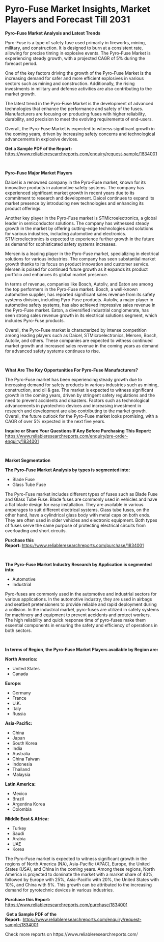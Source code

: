 <p><h1>Pyro-Fuse Market Insights, Market Players and Forecast Till 2031</h1></p><p><strong>Pyro-Fuse Market Analysis and Latest Trends</strong></p>
<p><p>Pyro-Fuse is a type of safety fuse used primarily in fireworks, mining, military, and construction. It is designed to burn at a consistent rate, allowing for precise timing in explosive events. The Pyro-Fuse Market is experiencing steady growth, with a projected CAGR of 5% during the forecast period. </p><p>One of the key factors driving the growth of the Pyro-Fuse Market is the increasing demand for safer and more efficient explosives in various sectors such as mining and construction. Additionally, the rising investments in military and defense activities are also contributing to the market growth.</p><p>The latest trend in the Pyro-Fuse Market is the development of advanced technologies that enhance the performance and safety of the fuses. Manufacturers are focusing on producing fuses with higher reliability, durability, and precision to meet the evolving requirements of end-users.</p><p>Overall, the Pyro-Fuse Market is expected to witness significant growth in the coming years, driven by increasing safety concerns and technological advancements in explosive devices.</p></p>
<p><strong>Get a Sample PDF of the Report:&nbsp;</strong> <a href="https://www.reliableresearchreports.com/enquiry/request-sample/1834001">https://www.reliableresearchreports.com/enquiry/request-sample/1834001</a></p>
<p>&nbsp;</p>
<p><strong>Pyro-Fuse Major Market Players</strong></p>
<p><p>Daicel is a renowned company in the Pyro-Fuse market, known for its innovative products in automotive safety systems. The company has experienced significant market growth in recent years due to its commitment to research and development. Daicel continues to expand its market presence by introducing new technologies and enhancing its product offerings.</p><p>Another key player in the Pyro-Fuse market is STMicroelectronics, a global leader in semiconductor solutions. The company has witnessed steady growth in the market by offering cutting-edge technologies and solutions for various industries, including automotive and electronics. STMicroelectronics is expected to experience further growth in the future as demand for sophisticated safety systems increases.</p><p>Mersen is a leading player in the Pyro-Fuse market, specializing in electrical solutions for various industries. The company has seen substantial market growth thanks to its focus on product innovation and customer service. Mersen is poised for continued future growth as it expands its product portfolio and enhances its global market presence.</p><p>In terms of revenue, companies like Bosch, Autoliv, and Eaton are among the top performers in the Pyro-Fuse market. Bosch, a well-known automotive supplier, has reported significant sales revenue from its safety systems division, including Pyro-Fuse products. Autoliv, a major player in automotive safety systems, has also achieved impressive sales revenue in the Pyro-Fuse market. Eaton, a diversified industrial conglomerate, has seen strong sales revenue growth in its electrical solutions segment, which includes Pyro-Fuse products.</p><p>Overall, the Pyro-Fuse market is characterized by intense competition among leading players such as Daicel, STMicroelectronics, Mersen, Bosch, Autoliv, and others. These companies are expected to witness continued market growth and increased sales revenue in the coming years as demand for advanced safety systems continues to rise.</p></p>
<p>&nbsp;</p>
<p><strong>What Are The Key Opportunities For Pyro-Fuse Manufacturers?</strong></p>
<p><p>The Pyro-Fuse market has been experiencing steady growth due to increasing demand for safety products in various industries such as mining, construction, and oil & gas. The market is expected to witness significant growth in the coming years, driven by stringent safety regulations and the need to prevent accidents and disasters. Factors such as technological advancements in pyrotechnic devices and increasing investment in research and development are also contributing to the market growth. Overall, the future outlook for the Pyro-Fuse market looks promising, with a CAGR of over 5% expected in the next five years.</p></p>
<p><strong>Inquire or Share Your Questions If Any Before Purchasing This Report:</strong> <a href="https://www.reliableresearchreports.com/enquiry/pre-order-enquiry/1834001">https://www.reliableresearchreports.com/enquiry/pre-order-enquiry/1834001</a></p>
<p>&nbsp;</p>
<p><strong>Market Segmentation</strong></p>
<p><strong>The Pyro-Fuse Market Analysis by types is segmented into:</strong></p>
<p><ul><li>Blade Fuse</li><li>Glass Tube Fuse</li></ul></p>
<p><p>The Pyro-Fuse market includes different types of fuses such as Blade Fuse and Glass Tube Fuse. Blade fuses are commonly used in vehicles and have a flat blade design for easy installation. They are available in various amperages to suit different electrical systems. Glass tube fuses, on the other hand, have a cylindrical glass body with metal caps on both ends. They are often used in older vehicles and electronic equipment. Both types of fuses serve the same purpose of protecting electrical circuits from overloading and short circuits.</p></p>
<p><strong>Purchase this Report:&nbsp;</strong><a href="https://www.reliableresearchreports.com/purchase/1834001">https://www.reliableresearchreports.com/purchase/1834001</a></p>
<p>&nbsp;</p>
<p><strong>The Pyro-Fuse Market Industry Research by Application is segmented into:</strong></p>
<p><ul><li>Automotive</li><li>Industrial</li></ul></p>
<p><p>Pyro-fuses are commonly used in the automotive and industrial sectors for various applications. In the automotive industry, they are used in airbags and seatbelt pretensioners to provide reliable and rapid deployment during a collision. In the industrial market, pyro-fuses are utilized in safety systems for machinery and equipment to prevent accidents and protect workers. The high reliability and quick response time of pyro-fuses make them essential components in ensuring the safety and efficiency of operations in both sectors.</p></p>
<p>&nbsp;</p>
<p><strong>In terms of Region, the Pyro-Fuse Market Players available by Region are:</strong></p>
<p>
    <p> <strong> North America: </strong>
        <ul>
            <li>United States</li>
            <li>Canada</li>
        </ul>
        </p> 
    <p> <strong> Europe: </strong>
        <ul>
            <li>Germany</li>
            <li>France</li>
            <li>U.K.</li>
            <li>Italy</li>
            <li>Russia</li>
        </ul>
        </p> 
    <p> <strong> Asia-Pacific: </strong>
        <ul>
            <li>China</li>
            <li>Japan</li>
            <li>South Korea</li>
            <li>India</li>
            <li>Australia</li>
            <li>China Taiwan</li>
            <li>Indonesia</li>
            <li>Thailand</li>
            <li>Malaysia</li>
        </ul>
        </p> 
    <p> <strong> Latin America: </strong>
        <ul>
            <li>Mexico</li>
            <li>Brazil</li>
            <li>Argentina Korea</li>
            <li>Colombia</li>
        </ul>
        </p> 
    <p> <strong> Middle East & Africa: </strong>
        <ul>
            <li>Turkey</li>
            <li>Saudi</li>
            <li>Arabia</li>
            <li>UAE</li>
            <li>Korea</li>
        </ul>
    </p>
    </p>
<p><p>The Pyro-Fuse market is expected to witness significant growth in the regions of North America (NA), Asia-Pacific (APAC), Europe, the United States (USA), and China in the coming years. Among these regions, North America is projected to dominate the market with a market share of 40%, followed by Europe with 25%, Asia-Pacific with 20%, the United States with 10%, and China with 5%. This growth can be attributed to the increasing demand for pyrotechnic devices in various industries.</p></p>
<p><strong>Purchase this Report: </strong><a href="https://www.reliableresearchreports.com/purchase/1834001">https://www.reliableresearchreports.com/purchase/1834001</a></p>
<p>&nbsp;<strong>Get a Sample PDF of the Report:&nbsp;&nbsp;</strong><a href="https://www.reliableresearchreports.com/enquiry/request-sample/1834001">https://www.reliableresearchreports.com/enquiry/request-sample/1834001</a></p>
<p><strong></strong></p>
<p>Check more reports on https://www.reliableresearchreports.com/</p>